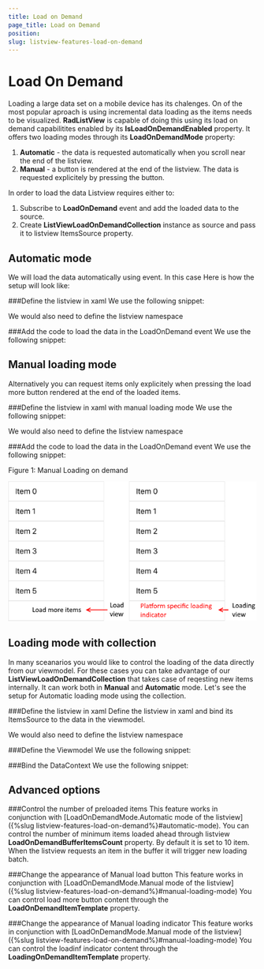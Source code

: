 ```yaml
---
title: Load on Demand
page_title: Load on Demand
position: 
slug: listview-features-load-on-demand
---
```


# Load On Demand

Loading a large data set on a mobile device has its chalenges. On of the most popular aproach is using incremental data loading as the items needs to be visualized. **RadListView** is capable of doing this using its load on demand capabilitites enabled by its **IsLoadOnDemandEnabled** property. It offers two loading modes through its **LoadOnDemandMode** property:
 1. **Automatic** - the data is requested automatically when you scroll near the end of the listview.
 2. **Manual** - a button is rendered at the end of the listview. The data is requested explicitely by pressing the button.

In order to load the data Listview requires either to:
 1. Subscribe to **LoadOnDemand** event and add the loaded data to the source.
 2. Create **ListViewLoadOnDemandCollection** instance as source and pass it to listview ItemsSource property.


## Automatic mode
We will load the data automatically using event. In this case Here is how the setup will look like:

###Define the listview in xaml
We use the following snippet:
<snippet id='sdk-lv-lod-auto-event-xaml'/>

We would also need to define the listview namespace
 <snippet id='xmlns-telerikListView'/>

###Add the code to load the data in the LoadOnDemand event
We use the following snippet:
<snippet id='sdk-lv-lod-auto-event-cs'/>

## Manual loading mode
Alternatively you can request items only explicitely when pressing the load more button rendered at the end of the loaded items.

###Define the listview in xaml with manual loading mode
We use the following snippet:
<snippet id='sdk-lv-lod-manual-event-xaml'/>

We would also need to define the listview namespace
 <snippet id='xmlns-telerikListView'/>

###Add the code to load the data in the LoadOnDemand event
We use the following snippet:
<snippet id='sdk-lv-lod-manual-event-cs'/>

Figure 1: Manual Loading on demand

![ManualLoadOnDemand](images/listview-features-load-on-demand.png)

## Loading mode with collection
In many sceanarios you would like to control the loading of the data directly from our viewmodel. For these cases you can take advantage of our **ListViewLoadOnDemandCollection** that takes case of reqesting new items internally. It can work both in **Manual** and **Automatic** mode. Let's see the setup for Automatic loading mode using the collection.

###Define the listview in xaml
Define the listview in xaml and bind its ItemsSource to the data in the viewmodel.
<snippet id='sdk-lv-lod-auto-collection-xaml'/>

We would also need to define the listview namespace
 <snippet id='xmlns-telerikListView'/>

###Define the Viewmodel
We use the following snippet:
<snippet id='sdk-lv-lod-auto-collection-model-cs'/>

###Bind the DataContext
We use the following snippet:
<snippet id='sdk-lv-lod-auto-collection-cs'/>

## Advanced options

###Control the number of preloaded items
This feature works in conjunction with [LoadOnDemandMode.Automatic mode of the listview]({%slug listview-features-load-on-demand%}#automatic-mode).  You can control the number of minimum items loaded ahead through listview **LoadOnDemandBufferItemsCount** property. By default it is set to 10 item. When the listview requests an item in the buffer it will trigger new loading batch.

###Change the appearance of Manual load button
This feature works in conjunction with [LoadOnDemandMode.Manual mode of the listview]({%slug listview-features-load-on-demand%}#manual-loading-mode)
You can control load more button content through the **LoadOnDemandItemTemplate** property.
<snippet id='sdk-lv-lod-customize-loadbutton-xaml'/>

###Change the appearance of Manual loading indicator
This feature works in conjunction with [LoadOnDemandMode.Manual mode of the listview]({%slug listview-features-load-on-demand%}#manual-loading-mode)
You can control the loadinf indicator content through the **LoadingOnDemandItemTemplate** property.
<snippet id=' sdk-lv-lod-customize-loading-ind-xaml'/>
